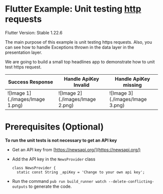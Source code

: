 # Flutter Example: Unit testing [http](https://pub.dev/packages/http) requests

Flutter Version: Stable 1.22.6

The main purpose of this example is unit testing https requests. Also, you can see how to handle Exceptions thrown in
the data layer in the presentation layer.

We are going to build a small top headlines app to demonstrate how to unit test https request.

| Success Response | Handle ApiKey Invalid | Handle ApiKey missing |
| ---------------- | --------------------- | --------------------- |
| ![Image 1](./images/Image 1.png) |![Image 2](./images/Image 2.png) |![Image 3](./images/Image 3.png) |

# Prerequisites (Optional)

**To run the unit tests is not necessary to get an API key**

- Get an API key from [https://newsapi.org/](https://newsapi.org/)
- Add the API key in the `NewsProvider` class

  ````
  class NewsProvider {
    static const String _apiKey = 'Change to your own api key';
  ````

- Run the command `pub run build_runner watch --delete-conflicting-outputs` to generate the code. 
